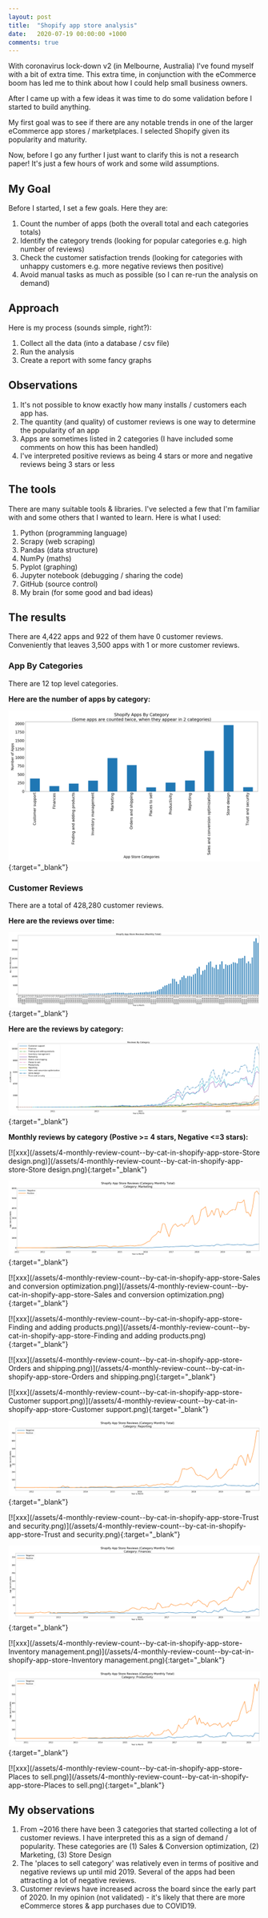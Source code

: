 ```yaml
---
layout: post
title:  "Shopify app store analysis"
date:   2020-07-19 00:00:00 +1000
comments: true
---
```


With coronavirus lock-down v2 (in Melbourne, Australia) I've found myself with a bit of extra time. This extra time, in conjunction with the eCommerce boom has led me to think about how I could help small business owners.

After I came up with a few ideas it was time to do some validation before I started to build anything.

My first goal was to see if there are any notable trends in one of the larger eCommerce app stores / marketplaces. I selected Shopify given its popularity and maturity. 

Now, before I go any further I just want to clarify this is not a research paper! It's just a few hours of work and some wild assumptions.

## My Goal

Before I started, I set a few goals. Here they are:

1. Count the number of apps (both the overall total and each categories totals)
2. Identify the category trends (looking for popular categories e.g. high number of reviews)
3. Check the customer satisfaction trends (looking for categories with unhappy customers e.g. more negative reviews then positive)
4. Avoid manual tasks as much as possible (so I can re-run the analysis on demand)

## Approach

Here is my process (sounds simple, right?):

1. Collect all the data (into a database / csv file)
2. Run the analysis
3. Create a report with some fancy graphs

## Observations

1. It's not possible to know exactly how many installs / customers each app has. 
2. The quantity (and quality) of customer reviews is one way to determine the popularity of an app
2. Apps are sometimes listed in 2 categories (I have included some comments on how this has been handled)
3. I've interpreted positive reviews as being 4 stars or more and negative reviews being 3 stars or less

## The tools

There are many suitable tools & libraries. I've selected a few that I'm familiar with and some others that I wanted to learn. Here is what I used:

1. Python (programming language)
2. Scrapy (web scraping)
3. Pandas (data structure)
4. NumPy (maths)
5. Pyplot (graphing)
6. Jupyter notebook (debugging / sharing the code)
7. GitHub (source control)
8. My brain (for some good and bad ideas)

## The results

There are 4,422 apps and 922 of them have 0 customer reviews. Conveniently that leaves 3,500 apps with 1 or more customer reviews.

### App By Categories

There are 12 top level categories.

<strong>Here are the number of apps by category:</strong>

[![app count by category in Shopify app store](/assets/1-app-count-by-category-in-shopify-app-store.png)](/assets/1-app-count-by-category-in-shopify-app-store.png){:target="_blank"}

### Customer Reviews

There are a total of 428,280 customer reviews. 

<strong>Here are the reviews over time:</strong>

[![review count Shopify app store](/assets/2-review-count-shopify-app-store.png)](/assets/2-review-count-shopify-app-store.png){:target="_blank"}

<strong>Here are the reviews by category:</strong>

[![review count by category in Shopify app store](/assets/3-review-count-by-category-in-shopify-app-store.png)](/assets/3-review-count-by-category-in-shopify-app-store.png){:target="_blank"}

<strong>Monthly reviews by category (Postive >= 4 stars, Negative <=3 stars):</strong>

[![xxx](/assets/4-monthly-review-count--by-cat-in-shopify-app-store-Store design.png)](/assets/4-monthly-review-count--by-cat-in-shopify-app-store-Store design.png){:target="_blank"}

[![xxx](/assets/4-monthly-review-count--by-cat-in-shopify-app-store-Marketing.png)](/assets/4-monthly-review-count--by-cat-in-shopify-app-store-Marketing.png){:target="_blank"}

[![xxx](/assets/4-monthly-review-count--by-cat-in-shopify-app-store-Sales and conversion optimization.png)](/assets/4-monthly-review-count--by-cat-in-shopify-app-store-Sales and conversion optimization.png){:target="_blank"}

[![xxx](/assets/4-monthly-review-count--by-cat-in-shopify-app-store-Finding and adding products.png)](/assets/4-monthly-review-count--by-cat-in-shopify-app-store-Finding and adding products.png){:target="_blank"}

[![xxx](/assets/4-monthly-review-count--by-cat-in-shopify-app-store-Orders and shipping.png)](/assets/4-monthly-review-count--by-cat-in-shopify-app-store-Orders and shipping.png){:target="_blank"}

[![xxx](/assets/4-monthly-review-count--by-cat-in-shopify-app-store-Customer support.png)](/assets/4-monthly-review-count--by-cat-in-shopify-app-store-Customer support.png){:target="_blank"}

[![xxx](/assets/4-monthly-review-count--by-cat-in-shopify-app-store-Reporting.png)](/assets/4-monthly-review-count--by-cat-in-shopify-app-store-Reporting.png){:target="_blank"}

[![xxx](/assets/4-monthly-review-count--by-cat-in-shopify-app-store-Trust and security.png)](/assets/4-monthly-review-count--by-cat-in-shopify-app-store-Trust and security.png){:target="_blank"}

[![xxx](/assets/4-monthly-review-count--by-cat-in-shopify-app-store-Finances.png)](/assets/4-monthly-review-count--by-cat-in-shopify-app-store-Finances.png){:target="_blank"}

[![xxx](/assets/4-monthly-review-count--by-cat-in-shopify-app-store-Inventory management.png)](/assets/4-monthly-review-count--by-cat-in-shopify-app-store-Inventory management.png){:target="_blank"}

[![xxx](/assets/4-monthly-review-count--by-cat-in-shopify-app-store-Productivity.png)](/assets/4-monthly-review-count--by-cat-in-shopify-app-store-Productivity.png){:target="_blank"}

[![xxx](/assets/4-monthly-review-count--by-cat-in-shopify-app-store-Places to sell.png)](/assets/4-monthly-review-count--by-cat-in-shopify-app-store-Places to sell.png){:target="_blank"}

## My observations

1. From ~2016 there have been 3 categories that started collecting a lot of customer reviews. I have interpreted this as a sign of demand / popularity. These categories are (1) Sales & Conversion optimization, (2) Marketing, (3) Store Design
2. The 'places to sell category' was relatively even in terms of positive and negative reviews up until mid 2019. Several of the apps had been attracting a lot of negative reviews. 
3. Customer reviews have increased across the board since the early part of 2020. In my opinion (not validated) - it's likely that there are more eCommerce stores & app purchases due to COVID19.
